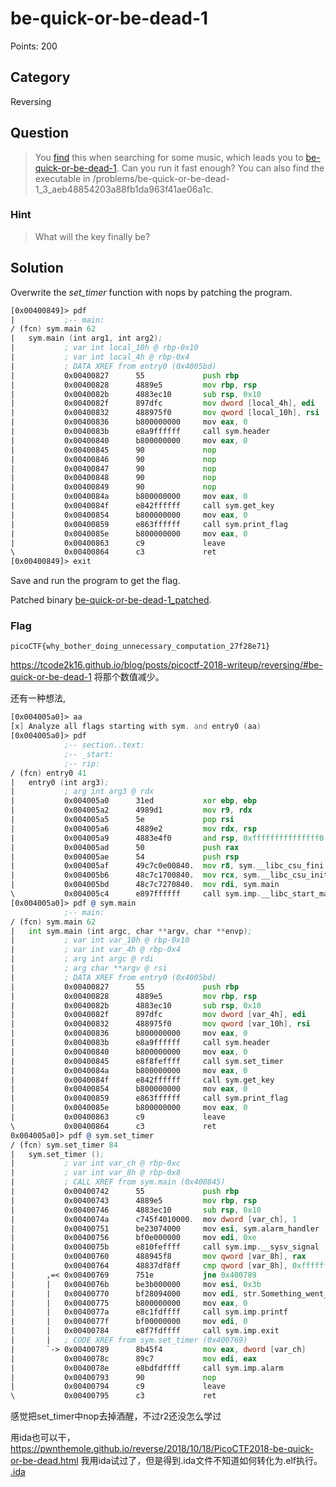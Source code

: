 # be-quick-or-be-dead-1
Points: 200

## Category
Reversing

## Question
>You [find](https://www.youtube.com/watch?v=CTt1vk9nM9c) this when searching for some music, which leads you to [be-quick-or-be-dead-1](files/be-quick-or-be-dead-1). Can you run it fast enough? You can also find the executable in /problems/be-quick-or-be-dead-1_3_aeb48854203a88fb1da963f41ae06a1c. 

### Hint
>What will the key finally be?

## Solution
Overwrite the _set_timer_ function with nops by patching the program.

```asm
[0x00400849]> pdf
|           ;-- main:
/ (fcn) sym.main 62
|   sym.main (int arg1, int arg2);
|           ; var int local_10h @ rbp-0x10
|           ; var int local_4h @ rbp-0x4
|           ; DATA XREF from entry0 (0x4005bd)
|           0x00400827      55             push rbp
|           0x00400828      4889e5         mov rbp, rsp
|           0x0040082b      4883ec10       sub rsp, 0x10
|           0x0040082f      897dfc         mov dword [local_4h], edi   ; arg1
|           0x00400832      488975f0       mov qword [local_10h], rsi  ; arg2
|           0x00400836      b800000000     mov eax, 0
|           0x0040083b      e8a9ffffff     call sym.header
|           0x00400840      b800000000     mov eax, 0
|           0x00400845      90             nop
|           0x00400846      90             nop
|           0x00400847      90             nop
|           0x00400848      90             nop
|           0x00400849      90             nop
|           0x0040084a      b800000000     mov eax, 0
|           0x0040084f      e842ffffff     call sym.get_key
|           0x00400854      b800000000     mov eax, 0
|           0x00400859      e863ffffff     call sym.print_flag
|           0x0040085e      b800000000     mov eax, 0
|           0x00400863      c9             leave
\           0x00400864      c3             ret
[0x00400849]> exit
```

Save and run the program to get the flag.

Patched binary [be-quick-or-be-dead-1_patched](solution/be-quick-or-be-dead-1_patched).

### Flag
`picoCTF{why_bother_doing_unnecessary_computation_27f28e71}`


https://tcode2k16.github.io/blog/posts/picoctf-2018-writeup/reversing/#be-quick-or-be-dead-1
将那个数值减少。

还有一种想法,
```asm
[0x004005a0]> aa
[x] Analyze all flags starting with sym. and entry0 (aa)
[0x004005a0]> pdf 
            ;-- section..text:
            ;-- _start:
            ;-- rip:
/ (fcn) entry0 41
|   entry0 (int arg3);
|           ; arg int arg3 @ rdx
|           0x004005a0      31ed           xor ebp, ebp                ; [14] -r-x section size 834 named .text
|           0x004005a2      4989d1         mov r9, rdx                 ; arg3
|           0x004005a5      5e             pop rsi
|           0x004005a6      4889e2         mov rdx, rsp
|           0x004005a9      4883e4f0       and rsp, 0xfffffffffffffff0
|           0x004005ad      50             push rax
|           0x004005ae      54             push rsp
|           0x004005af      49c7c0e00840.  mov r8, sym.__libc_csu_fini ; 0x4008e0
|           0x004005b6      48c7c1700840.  mov rcx, sym.__libc_csu_init ; 0x400870 ; "AWAVA\x89\xffAUATL\x8d%\x8e\x05 "
|           0x004005bd      48c7c7270840.  mov rdi, sym.main           ; 0x400827
\           0x004005c4      e897ffffff     call sym.imp.__libc_start_main ; int __libc_start_main(func main, int argc, char **ubp_av, func init, func fini, func rtld_fini, void *stack_end)
[0x004005a0]> pdf @ sym.main
            ;-- main:
/ (fcn) sym.main 62
|   int sym.main (int argc, char **argv, char **envp);
|           ; var int var_10h @ rbp-0x10
|           ; var int var_4h @ rbp-0x4
|           ; arg int argc @ rdi
|           ; arg char **argv @ rsi
|           ; DATA XREF from entry0 (0x4005bd)
|           0x00400827      55             push rbp
|           0x00400828      4889e5         mov rbp, rsp
|           0x0040082b      4883ec10       sub rsp, 0x10
|           0x0040082f      897dfc         mov dword [var_4h], edi     ; argc
|           0x00400832      488975f0       mov qword [var_10h], rsi    ; argv
|           0x00400836      b800000000     mov eax, 0
|           0x0040083b      e8a9ffffff     call sym.header
|           0x00400840      b800000000     mov eax, 0
|           0x00400845      e8f8feffff     call sym.set_timer
|           0x0040084a      b800000000     mov eax, 0
|           0x0040084f      e842ffffff     call sym.get_key
|           0x00400854      b800000000     mov eax, 0
|           0x00400859      e863ffffff     call sym.print_flag
|           0x0040085e      b800000000     mov eax, 0
|           0x00400863      c9             leave
\           0x00400864      c3             ret
0x004005a0]> pdf @ sym.set_timer 
/ (fcn) sym.set_timer 84
|   sym.set_timer ();
|           ; var int var_ch @ rbp-0xc
|           ; var int var_8h @ rbp-0x8
|           ; CALL XREF from sym.main (0x400845)
|           0x00400742      55             push rbp
|           0x00400743      4889e5         mov rbp, rsp
|           0x00400746      4883ec10       sub rsp, 0x10
|           0x0040074a      c745f4010000.  mov dword [var_ch], 1
|           0x00400751      be23074000     mov esi, sym.alarm_handler  ; 0x400723
|           0x00400756      bf0e000000     mov edi, 0xe                ; 14
|           0x0040075b      e810feffff     call sym.imp.__sysv_signal
|           0x00400760      488945f8       mov qword [var_8h], rax
|           0x00400764      48837df8ff     cmp qword [var_8h], 0xffffffffffffffff
|       ,=< 0x00400769      751e           jne 0x400789
|       |   0x0040076b      be3b000000     mov esi, 0x3b               ; ';' ; 59
|       |   0x00400770      bf28094000     mov edi, str.Something_went_terribly_wrong.___Please_contact_the_admins_with__be_quick_or_be_dead_1.c:_d_. ; 0x400928 ; "\n\nSomething went terribly wrong. \nPlease contact the admins with \"be-quick-or-be-dead-1.c:%d\".\n"
|       |   0x00400775      b800000000     mov eax, 0
|       |   0x0040077a      e8c1fdffff     call sym.imp.printf         ; int printf(const char *format)
|       |   0x0040077f      bf00000000     mov edi, 0
|       |   0x00400784      e8f7fdffff     call sym.imp.exit           ; void exit(int status)
|       |   ; CODE XREF from sym.set_timer (0x400769)
|       `-> 0x00400789      8b45f4         mov eax, dword [var_ch]
|           0x0040078c      89c7           mov edi, eax
|           0x0040078e      e8bdfdffff     call sym.imp.alarm
|           0x00400793      90             nop
|           0x00400794      c9             leave
\           0x00400795      c3             ret

```
感觉把set_timer中nop去掉酒醒，不过r2还没怎么学过


用ida也可以干，https://pwnthemole.github.io/reverse/2018/10/18/PicoCTF2018-be-quick-or-be-dead.html
我用ida试过了，但是得到.ida文件不知道如何转化为.elf执行。 [.ida](./files/be-quick-or-be-dead-1.i64)
